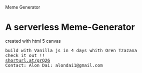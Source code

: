 
Meme Generator 

<h1> A serverless Meme-Generator </h1>
<p>created with html 5 canvas </p>
<pre>build with Vanilla js in 4 days whith Oren Tzazana
check it out !!
<a href="shorturl.at/grQ26">shorturl.at/grQ26<a/>
<span>Contact: Alon Dai: alondai1@gmail.com</span>
</pre>

